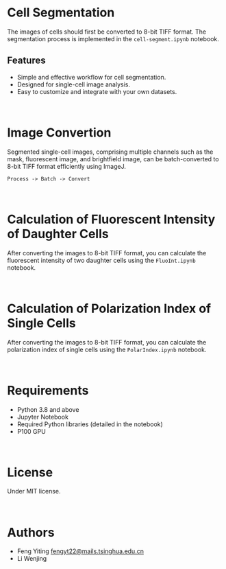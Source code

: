 # Cell Segmentation
The images of cells should first be converted to 8-bit TIFF format. The segmentation process is implemented in the `cell-segment.ipynb` notebook.

## Features
- Simple and effective workflow for cell segmentation.
- Designed for single-cell image analysis.
- Easy to customize and integrate with your own datasets.

<br>

# Image Convertion
Segmented single-cell images, comprising multiple channels such as the mask, fluorescent image, and brightfield image, can be batch-converted to 8-bit TIFF format efficiently using ImageJ.
   
    Process -> Batch -> Convert

<br>

# Calculation of Fluorescent Intensity of Daughter Cells
After converting the images to 8-bit TIFF format, you can calculate the fluorescent intensity of two daughter cells using the `FluoInt.ipynb` notebook.

<br>

# Calculation of Polarization Index of Single Cells
After converting the images to 8-bit TIFF format, you can calculate the polarization index of single cells using the `PolarIndex.ipynb` notebook.

<br>

# Requirements
- Python 3.8 and above
- Jupyter Notebook
- Required Python libraries (detailed in the notebook)
- P100 GPU

<br>

# License
Under MIT license. 

<br>

# Authors
- Feng Yiting fengyt22@mails.tsinghua.edu.cn
- Li Wenjing 
